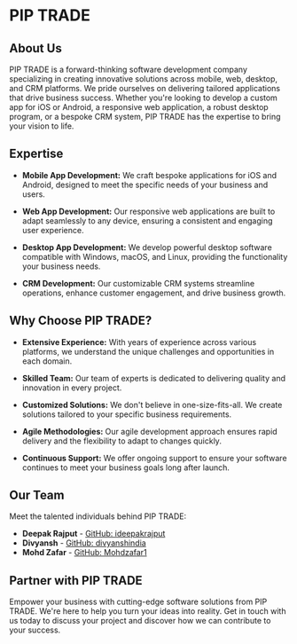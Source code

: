 # PIP TRADE

## About Us
PIP TRADE is a forward-thinking software development company specializing in creating innovative solutions across mobile, web, desktop, and CRM platforms. We pride ourselves on delivering tailored applications that drive business success. Whether you're looking to develop a custom app for iOS or Android, a responsive web application, a robust desktop program, or a bespoke CRM system, PIP TRADE has the expertise to bring your vision to life.

## Expertise

- **Mobile App Development:** We craft bespoke applications for iOS and Android, designed to meet the specific needs of your business and users.
  
- **Web App Development:** Our responsive web applications are built to adapt seamlessly to any device, ensuring a consistent and engaging user experience.

- **Desktop App Development:** We develop powerful desktop software compatible with Windows, macOS, and Linux, providing the functionality your business needs.

- **CRM Development:** Our customizable CRM systems streamline operations, enhance customer engagement, and drive business growth.

## Why Choose PIP TRADE?

- **Extensive Experience:** With years of experience across various platforms, we understand the unique challenges and opportunities in each domain.

- **Skilled Team:** Our team of experts is dedicated to delivering quality and innovation in every project.

- **Customized Solutions:** We don't believe in one-size-fits-all. We create solutions tailored to your specific business requirements.

- **Agile Methodologies:** Our agile development approach ensures rapid delivery and the flexibility to adapt to changes quickly.

- **Continuous Support:** We offer ongoing support to ensure your software continues to meet your business goals long after launch.

## Our Team
Meet the talented individuals behind PIP TRADE:

- **Deepak Rajput** - [GitHub: ideepakrajput](https://github.com/ideepakrajput)
- **Divyansh** - [GitHub: divyanshindia](https://github.com/divyanshindia)
- **Mohd Zafar** - [GitHub: Mohdzafar1](https://github.com/Mohdzafar1)

## Partner with PIP TRADE
Empower your business with cutting-edge software solutions from PIP TRADE. We're here to help you turn your ideas into reality. Get in touch with us today to discuss your project and discover how we can contribute to your success.
